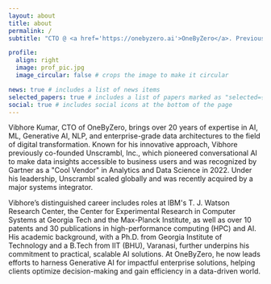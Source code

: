 ```yaml
---
layout: about
title: about
permalink: /
subtitle: "CTO @ <a href='https://onebyzero.ai'>OneByZero</a>. Previously: <a href='https://unscrambl.com/'>Unscrambl (Acquired)</a>, <a href='https://research.ibm.com'>IBM Research</a>, <a href='https://cc.gatech.edu'>Georgia Tech</a>, <a href='https://iitbhu.ac.in/'>IIT (BHU), Varanasi</b>.<br/>Entrepreneur | Inventor | Investor | Researcher | Engineer"

profile:
  align: right
  image: prof_pic.jpg
  image_circular: false # crops the image to make it circular

news: true # includes a list of news items
selected_papers: true # includes a list of papers marked as "selected={true}"
social: true # includes social icons at the bottom of the page
---
```


Vibhore Kumar, CTO of OneByZero, brings over 20 years of expertise in AI, ML, Generative AI, NLP, and enterprise-grade data architectures to the field of digital transformation. Known for his innovative approach, Vibhore previously co-founded Unscrambl, Inc., which pioneered conversational AI to make data insights accessible to business users and was recognized by Gartner as a "Cool Vendor" in Analytics and Data Science in 2022. Under his leadership, Unscrambl scaled globally and was recently acquired by a major systems integrator.

Vibhore’s distinguished career includes roles at IBM's T. J. Watson Research Center, the Center for Experimental Research in Computer Systems at Georgia Tech and the Max-Planck Institute, as well as over 10 patents and 30 publications in high-performance computing (HPC) and AI. His academic background, with a Ph.D. from Georgia Institute of Technology and a B.Tech from IIT (BHU), Varanasi, further underpins his commitment to practical, scalable AI solutions. At OneByZero, he now leads efforts to harness Generative AI for impactful enterprise solutions, helping clients optimize decision-making and gain efficiency in a data-driven world.
